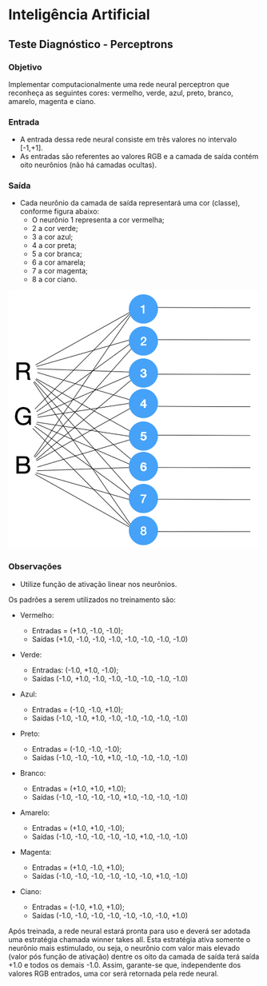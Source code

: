 # Inteligência Artificial

## Teste Diagnóstico - Perceptrons

### Objetivo

Implementar computacionalmente uma rede neural perceptron que reconheça as seguintes cores: vermelho, verde, azul, preto, branco, amarelo, magenta e ciano.

### Entrada

- A entrada dessa rede neural consiste em três valores no intervalo [-1,+1].
- As entradas são referentes ao valores RGB e a camada de saída contém oito neurônios (não há camadas ocultas).

### Saída

- Cada neurônio da camada de saída representará uma cor (classe), conforme figura abaixo:
  - O neurônio 1 representa a cor vermelha;
  - 2 a cor verde;
  - 3 a cor azul;
  - 4 a cor preta;
  - 5 a cor branca;
  - 6 a cor amarela;
  - 7 a cor magenta;
  - 8 a cor ciano.

![](./ilustration.png)

### Observações

- Utilize função de ativação linear nos neurônios.

Os padrões a serem utilizados no treinamento são:

- Vermelho:
  - Entradas = (+1.0, -1.0, -1.0);
  - Saídas (+1.0, -1.0, -1.0, -1.0, -1.0, -1.0, -1.0, -1.0)

- Verde:
  - Entradas: (-1.0, +1.0, -1.0);
  - Saídas (-1.0, +1.0, -1.0, -1.0, -1.0, -1.0, -1.0, -1.0)

- Azul:
  - Entradas = (-1.0, -1.0, +1.0);
  - Saídas (-1.0, -1.0, +1.0, -1.0, -1.0, -1.0, -1.0, -1.0)

- Preto:
  - Entradas = (-1.0, -1.0, -1.0);
  - Saídas (-1.0, -1.0, -1.0, +1.0, -1.0, -1.0, -1.0, -1.0)

- Branco: 
  - Entradas = (+1.0, +1.0, +1.0);
  - Saídas (-1.0, -1.0, -1.0, -1.0, +1.0, -1.0, -1.0, -1.0)

- Amarelo:
  - Entradas = (+1.0, +1.0, -1.0);
  - Saídas (-1.0, -1.0, -1.0, -1.0, -1.0, +1.0, -1.0, -1.0)

- Magenta: 
  - Entradas = (+1.0, -1.0, +1.0);
  - Saídas (-1.0, -1.0, -1.0, -1.0, -1.0, -1.0, +1.0, -1.0)


- Ciano:
  - Entradas = (-1.0, +1.0, +1.0);
  - Saídas (-1.0, -1.0, -1.0, -1.0, -1.0, -1.0, -1.0, +1.0)


Após treinada, a rede neural estará pronta para uso e deverá ser adotada uma estratégia chamada winner takes all. Esta estratégia ativa somente o neurônio mais estimulado, ou seja, o neurônio com valor mais elevado (valor pós função de ativação) dentre os oito da camada de saída terá saída +1.0 e todos os demais -1.0. Assim, garante-se que, independente dos valores RGB entrados, uma cor será retornada pela rede neural.
